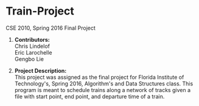 # Train-Project
CSE 2010, Spring 2016 Final Project

1. __Contributors:__  
  Chris Lindelof  
  Eric Larochelle  
  Gengbo Lie  
  
2. __Project Description:__  
 This project was assigned as the final project for Florida Institute of Technology's, Spring 2016, Algorithm's and Data Structures class. This program is meant to schedule trains along a network of tracks given a file with start point, end point, and departure time of a train.
